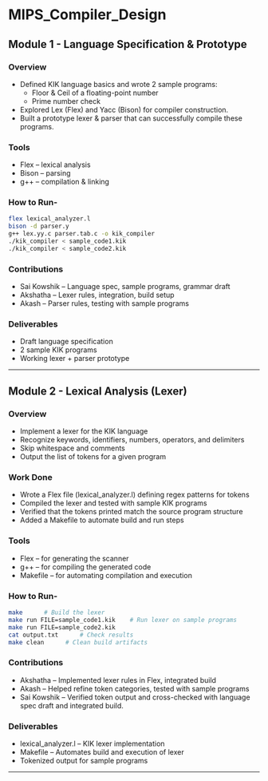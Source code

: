 # MIPS_Compiler_Design

## Module 1 - Language Specification & Prototype
### Overview
- Defined KIK language basics and wrote 2 sample programs:
  - Floor & Ceil of a floating-point number
  - Prime number check
- Explored Lex (Flex) and Yacc (Bison) for compiler construction.
- Built a prototype lexer & parser that can successfully compile these programs.

### Tools
- Flex – lexical analysis
- Bison – parsing
- g++ – compilation & linking
  
### How to Run-
```bash
flex lexical_analyzer.l
bison -d parser.y
g++ lex.yy.c parser.tab.c -o kik_compiler
./kik_compiler < sample_code1.kik
./kik_compiler < sample_code2.kik
```

### Contributions
- Sai Kowshik – Language spec, sample programs, grammar draft
- Akshatha – Lexer rules, integration, build setup
- Akash – Parser rules, testing with sample programs

### Deliverables
- Draft language specification
- 2 sample KIK programs
- Working lexer + parser prototype


---


## Module 2 - Lexical Analysis (Lexer)
### Overview
- Implement a lexer for the KIK language
- Recognize keywords, identifiers, numbers, operators, and delimiters
- Skip whitespace and comments
- Output the list of tokens for a given program

### Work Done
- Wrote a Flex file (lexical_analyzer.l) defining regex patterns for tokens
- Compiled the lexer and tested with sample KIK programs
- Verified that the tokens printed match the source program structure
- Added a Makefile to automate build and run steps

### Tools
- Flex – for generating the scanner
- g++ – for compiling the generated code
- Makefile – for automating compilation and execution
  
### How to Run-
```bash
make      # Build the lexer
make run FILE=sample_code1.kik    # Run lexer on sample programs
make run FILE=sample_code2.kik
cat output.txt      # Check results
make clean      # Clean build artifacts
```

### Contributions
- Akshatha – Implemented lexer rules in Flex, integrated build
- Akash – Helped refine token categories, tested with sample programs
- Sai Kowshik – Verified token output and cross-checked with language spec draft and integrated build.

### Deliverables
- lexical_analyzer.l – KIK lexer implementation
- Makefile – Automates build and execution of lexer
- Tokenized output for sample programs


---
